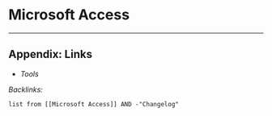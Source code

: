 # Microsoft Access

---

## Appendix: Links

* *Tools*

*Backlinks:*

````dataview
list from [[Microsoft Access]] AND -"Changelog"
````
